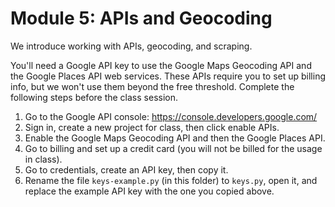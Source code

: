 # Module 5: APIs and Geocoding

We introduce working with APIs, geocoding, and scraping.

You'll need a Google API key to use the Google Maps Geocoding API and the Google Places API web services. These APIs require you to set up billing info, but we won't use them beyond the free threshold. Complete the following steps before the class session.

  1. Go to the Google API console: https://console.developers.google.com/
  1. Sign in, create a new project for class, then click enable APIs.
  1. Enable the Google Maps Geocoding API and then the Google Places API.
  1. Go to billing and set up a credit card (you will not be billed for the usage in class).
  1. Go to credentials, create an API key, then copy it.
  1. Rename the file `keys-example.py` (in this folder) to `keys.py`, open it, and replace the example API key with the one you copied above.
